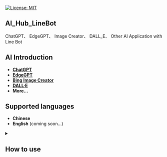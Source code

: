 [![License: MIT](https://img.shields.io/badge/License-MIT-blue.svg?style=flat-square)](https://opensource.org/licenses/MIT)

## AI_Hub_LineBot
ChatGPT、 EdgeGPT、 Image Creator、 DALL_E、 Other AI Application with Line Bot

## AI Introduction
- **[ChatGPT](https://github.com/acheong08/ChatGPT)**<br>
- **[EdgeGPT](https://github.com/acheong08/EdgeGPT#image-generator)**<br>
- **[Bing Image Creator](https://github.com/acheong08/EdgeGPT#chatbot)**<br>
- **[DALL·E](https://platform.openai.com/docs/api-reference/images)**<br>
- **More...**

## Supported languages
- **Chinese**
- **English** (coming soon...)


<details>
  <summary>
  
## How to use

  </summary>

**1. [Set Environment Variables](https://github.com/Lin-Rexter/AI_Hub_LineBot/blob/e52aedb1696fec5df5e476c5714514a6dbf57403/.env)**<br>
**2. [Install Poetry](https://python-poetry.org/docs/)**<br>
**3. Run `poetry shell`**<br>
**4. Run `poetry install`**<br>
**5. Run `python ./main.py`**<br>

</details>
